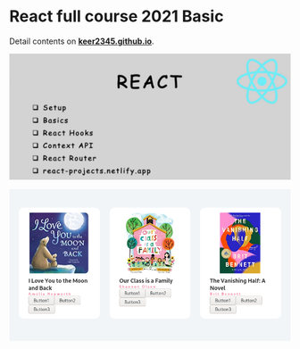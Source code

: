 # React full course 2021 Basic

Detail contents on **[keer2345.github.io](http://keer2345.github.io/2021/06/02/react-full-course-2021-basic)**.

<div align="center">

![](https://raw.githubusercontent.com/keer2345/storehouse/master/2021/0604-01.png)

</div>

<div align="center">

![](https://raw.githubusercontent.com/keer2345/storehouse/master/2021/0604-02.png)

</div>

